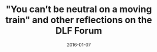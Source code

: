 ---
title: \"You can’t be neutral on a moving train\" and other reflections on the DLF Forum
url: https://www.diglib.org/you-cant-be-neutral-on-a-moving-train-and-other-reflections-on-the-dlf-forum/
date: 2016-01-07
blurb: "This Forum Reflection was provided by T-Kay Sangwand (@tttkay), Librarian for Digital Collection Development, UCLA Digital Library Program.   As the information profession rapidly shifts due to changes in information dissemination, technology, and shifting user expectations, libraries and archives are compelled to demonstrate their relevance to the"
---